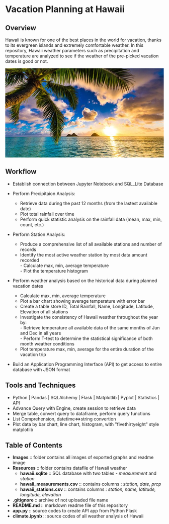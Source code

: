 # Vacation Planning at Hawaii
## Overview
Hawaii is known for one of the best places in the world for vacation, thanks to its evergreen islands and extremely comfortable weather. In this repository, Hawaii weather parameters such as precipitation and temperature are analyzed to see if the weather of the pre-picked vacation dates is good or not.
  
![Hawaii Image - Henry Le](/Images/Hawaii.jpg)
  
## Workflow  
* Establish connection between Jupyter Notebook and SQL_Lite Database  
* Perform Precipitaion Analysis:
    - Retrieve data during the past 12 months (from the lastest available date)  
    - Plot total rainfall over time  
    - Perform quick statistic analysis on the rainfall data (mean, max, min, count, etc.)  
    
* Perform Station Analysis:  
    - Produce a comprehensive list of all available stations and number of records  
    - Identify the most active weather station by most data amount recorded  
            - Calculate max, min, average temperature  
            - Plot the temperature histogram  
   
* Perform weather analysis based on the historical data during planned vacation dates  
    - Calculate max, min, average temperature  
    - Plot a bar chart showing average temperature with error bar  
    - Create a table store ID, Total Rainfall, Name, Longitude, Latitude, Elevation of all stations  
    - Investigate the consistency of Hawaii weather throughout the year by:  
             - Retrieve temperature all available data of the same months of Jun and Dec in all years   
             - Perform T-test to determine the statistical significance of both month weather conditions    
    - Plot temperature max, min, average for the entire duration of the vacation trip  

* Build an Application Programming Interface (API) to get access to entire database with JSON format  

## Tools and Techniques
* Python | Pandas | SQLAlchemy | Flask | Matplotlib | Pyplot | Statistics | API  
* Advance Query with Engine, create session to retrieve data  
* Merge table, convert query to dataframe, perform query functions  
* List Comprehension, datetime<=>string convertion
* Plot data by bar chart, line chart, histogram, with "fivethirtyeight" style matplotlib


## Table of Contents  
* **Images** :: folder contains all images of exported graphs and readme image  
* **Resources** :: folder contains datafile of Hawaii weather   
  - **hawaii.sqlite** :: SQL database with two tables - *measurement* and *station*   
  - **hawaii_measurements.csv** :: contains columns : *station, date, prcp*   
  - **hawaii_stations.csv** :: contains columns : *station, name,	latitude, longitude, elevation*    
* **.gitignore** :: archive of not uploaded file name
* **README.md** :: markdown readme file of this repository
* **app.py** :: source codes to create API app from Python Flask
* **climate.ipynb** :: source codes of all weather analysis of Hawaii
